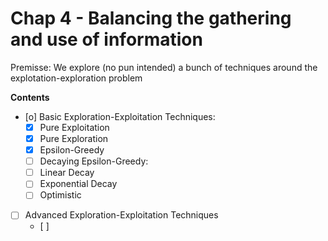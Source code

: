 # Chap 4 - Balancing the gathering and use of information

Premisse: We explore (no pun intended) a bunch of techniques around the 
explotation-exploration problem

**Contents**

- [o] Basic Exploration-Exploitation Techniques:
    - [X] Pure Exploitation
    - [X] Pure Exploration
    - [X] Epsilon-Greedy
    - [ ] Decaying Epsilon-Greedy:
	- [ ] Linear Decay
	- [ ] Exponential Decay
    - [ ] Optimistic
- [ ] Advanced Exploration-Exploitation Techniques
    - [ ] 


